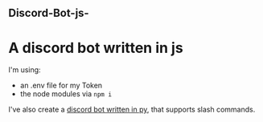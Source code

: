 ## Discord-Bot-js-
# A discord bot written in js

I'm using:
- an .env file for my Token
- the node modules via ```npm i```

I've also create a [discord bot written in py](https://github.com/Jasonkami/Discord-Bot-py-), that supports slash commands.
